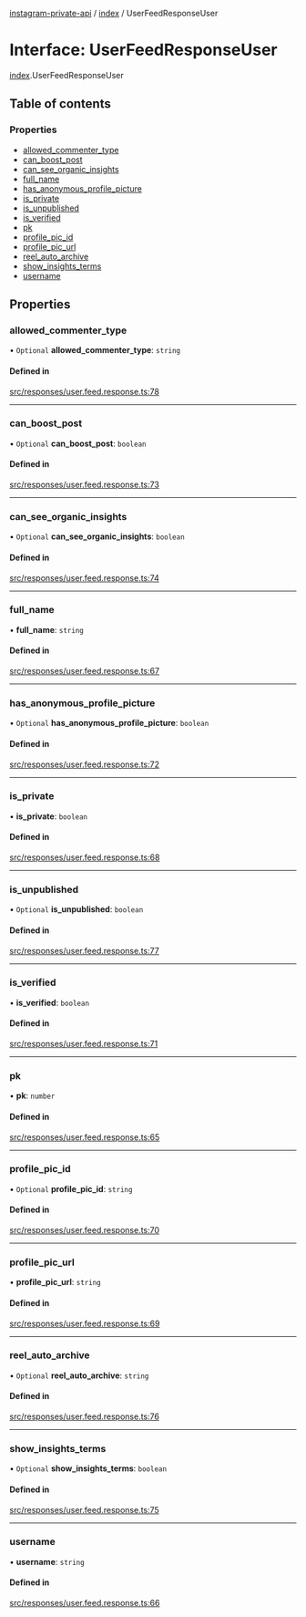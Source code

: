 [instagram-private-api](../../README.md) / [index](../../modules/index.md) / UserFeedResponseUser

# Interface: UserFeedResponseUser

[index](../../modules/index.md).UserFeedResponseUser

## Table of contents

### Properties

- [allowed\_commenter\_type](UserFeedResponseUser.md#allowed_commenter_type)
- [can\_boost\_post](UserFeedResponseUser.md#can_boost_post)
- [can\_see\_organic\_insights](UserFeedResponseUser.md#can_see_organic_insights)
- [full\_name](UserFeedResponseUser.md#full_name)
- [has\_anonymous\_profile\_picture](UserFeedResponseUser.md#has_anonymous_profile_picture)
- [is\_private](UserFeedResponseUser.md#is_private)
- [is\_unpublished](UserFeedResponseUser.md#is_unpublished)
- [is\_verified](UserFeedResponseUser.md#is_verified)
- [pk](UserFeedResponseUser.md#pk)
- [profile\_pic\_id](UserFeedResponseUser.md#profile_pic_id)
- [profile\_pic\_url](UserFeedResponseUser.md#profile_pic_url)
- [reel\_auto\_archive](UserFeedResponseUser.md#reel_auto_archive)
- [show\_insights\_terms](UserFeedResponseUser.md#show_insights_terms)
- [username](UserFeedResponseUser.md#username)

## Properties

### allowed\_commenter\_type

• `Optional` **allowed\_commenter\_type**: `string`

#### Defined in

[src/responses/user.feed.response.ts:78](https://github.com/Nerixyz/instagram-private-api/blob/0e0721c/src/responses/user.feed.response.ts#L78)

___

### can\_boost\_post

• `Optional` **can\_boost\_post**: `boolean`

#### Defined in

[src/responses/user.feed.response.ts:73](https://github.com/Nerixyz/instagram-private-api/blob/0e0721c/src/responses/user.feed.response.ts#L73)

___

### can\_see\_organic\_insights

• `Optional` **can\_see\_organic\_insights**: `boolean`

#### Defined in

[src/responses/user.feed.response.ts:74](https://github.com/Nerixyz/instagram-private-api/blob/0e0721c/src/responses/user.feed.response.ts#L74)

___

### full\_name

• **full\_name**: `string`

#### Defined in

[src/responses/user.feed.response.ts:67](https://github.com/Nerixyz/instagram-private-api/blob/0e0721c/src/responses/user.feed.response.ts#L67)

___

### has\_anonymous\_profile\_picture

• `Optional` **has\_anonymous\_profile\_picture**: `boolean`

#### Defined in

[src/responses/user.feed.response.ts:72](https://github.com/Nerixyz/instagram-private-api/blob/0e0721c/src/responses/user.feed.response.ts#L72)

___

### is\_private

• **is\_private**: `boolean`

#### Defined in

[src/responses/user.feed.response.ts:68](https://github.com/Nerixyz/instagram-private-api/blob/0e0721c/src/responses/user.feed.response.ts#L68)

___

### is\_unpublished

• `Optional` **is\_unpublished**: `boolean`

#### Defined in

[src/responses/user.feed.response.ts:77](https://github.com/Nerixyz/instagram-private-api/blob/0e0721c/src/responses/user.feed.response.ts#L77)

___

### is\_verified

• **is\_verified**: `boolean`

#### Defined in

[src/responses/user.feed.response.ts:71](https://github.com/Nerixyz/instagram-private-api/blob/0e0721c/src/responses/user.feed.response.ts#L71)

___

### pk

• **pk**: `number`

#### Defined in

[src/responses/user.feed.response.ts:65](https://github.com/Nerixyz/instagram-private-api/blob/0e0721c/src/responses/user.feed.response.ts#L65)

___

### profile\_pic\_id

• `Optional` **profile\_pic\_id**: `string`

#### Defined in

[src/responses/user.feed.response.ts:70](https://github.com/Nerixyz/instagram-private-api/blob/0e0721c/src/responses/user.feed.response.ts#L70)

___

### profile\_pic\_url

• **profile\_pic\_url**: `string`

#### Defined in

[src/responses/user.feed.response.ts:69](https://github.com/Nerixyz/instagram-private-api/blob/0e0721c/src/responses/user.feed.response.ts#L69)

___

### reel\_auto\_archive

• `Optional` **reel\_auto\_archive**: `string`

#### Defined in

[src/responses/user.feed.response.ts:76](https://github.com/Nerixyz/instagram-private-api/blob/0e0721c/src/responses/user.feed.response.ts#L76)

___

### show\_insights\_terms

• `Optional` **show\_insights\_terms**: `boolean`

#### Defined in

[src/responses/user.feed.response.ts:75](https://github.com/Nerixyz/instagram-private-api/blob/0e0721c/src/responses/user.feed.response.ts#L75)

___

### username

• **username**: `string`

#### Defined in

[src/responses/user.feed.response.ts:66](https://github.com/Nerixyz/instagram-private-api/blob/0e0721c/src/responses/user.feed.response.ts#L66)
